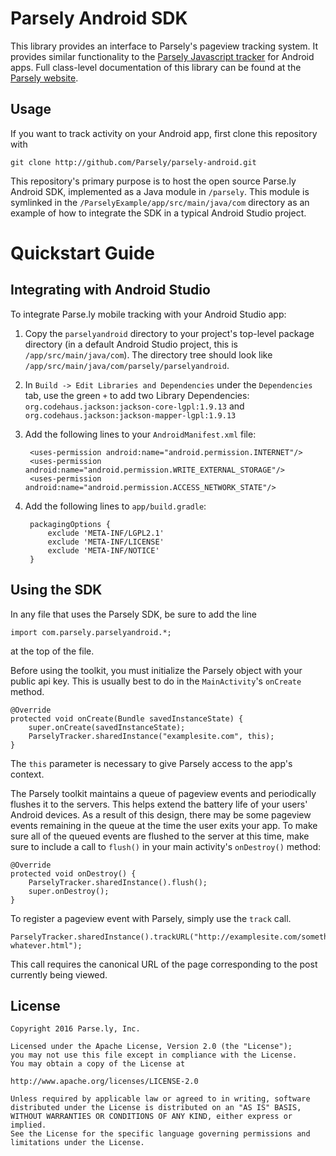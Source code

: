 Parsely Android SDK
===================

This library provides an interface to Parsely's pageview tracking system. It
provides similar functionality to the
[Parsely Javascript tracker](http://www.parsely.com/docs/integration/tracking/basic.html)
for Android apps. Full class-level documentation of this library can be found at the
[Parsely website](http://www.parsely.com/sdk/android/index.html).

Usage
-----

If you want to track activity on your Android app, first clone this repository with

    git clone http://github.com/Parsely/parsely-android.git

This repository's primary purpose is to host the open source Parse.ly Android SDK,
implemented as a Java module in `/parsely`. This module is symlinked in
the `/ParselyExample/app/src/main/java/com` directory as an example of
how to integrate the SDK in a typical Android Studio project.

Quickstart Guide
================

Integrating with Android Studio
-------------------------------

To integrate Parse.ly mobile tracking with your Android Studio app:

1. Copy the `parselyandroid` directory to your project's top-level package directory
    (in a default Android Studio project, this is
   `/app/src/main/java/com`). The directory tree should look like
   `/app/src/main/java/com/parsely/parselyandroid`.
2. In `Build -> Edit Libraries and Dependencies` under the `Dependencies` tab,
   use the green `+` to add two Library Dependencies:
   `org.codehaus.jackson:jackson-core-lgpl:1.9.13` and
   `org.codehaus.jackson:jackson-mapper-lgpl:1.9.13`
3. Add the following lines to your `AndroidManifest.xml` file:

        <uses-permission android:name="android.permission.INTERNET"/>
        <uses-permission android:name="android.permission.WRITE_EXTERNAL_STORAGE"/>
        <uses-permission android:name="android.permission.ACCESS_NETWORK_STATE"/>

4. Add the following lines to `app/build.gradle`:

        packagingOptions {
            exclude 'META-INF/LGPL2.1'
            exclude 'META-INF/LICENSE'
            exclude 'META-INF/NOTICE'
        }

Using the SDK
-------------

In any file that uses the Parsely SDK, be sure to add the line

    import com.parsely.parselyandroid.*;

at the top of the file.

Before using the toolkit, you must initialize the Parsely object with your public
api key. This is usually best to do in the `MainActivity`'s `onCreate` method.

    @Override
    protected void onCreate(Bundle savedInstanceState) {
        super.onCreate(savedInstanceState);
        ParselyTracker.sharedInstance("examplesite.com", this);
    }

The `this` parameter is necessary to give Parsely access to the app's context.

The Parsely toolkit maintains a queue of pageview events and periodically flushes it to the servers.
This helps extend the battery life of your users' Android devices. As a result of
this design, there may be some pageview events remaining in the queue at the time the
user exits your app. To make sure all of the queued events are flushed to the server
at this time, make sure to include a call to `flush()` in your main activity's
`onDestroy()` method:

    @Override
    protected void onDestroy() {
        ParselyTracker.sharedInstance().flush();
        super.onDestroy();
    }

To register a pageview event with Parsely, simply use the `track` call.

    ParselyTracker.sharedInstance().trackURL("http://examplesite.com/something-whatever.html");

This call requires the canonical URL of the page corresponding to the post currently being viewed.

License
-------

    Copyright 2016 Parse.ly, Inc.

    Licensed under the Apache License, Version 2.0 (the "License");
    you may not use this file except in compliance with the License.
    You may obtain a copy of the License at

    http://www.apache.org/licenses/LICENSE-2.0

    Unless required by applicable law or agreed to in writing, software
    distributed under the License is distributed on an "AS IS" BASIS,
    WITHOUT WARRANTIES OR CONDITIONS OF ANY KIND, either express or implied.
    See the License for the specific language governing permissions and
    limitations under the License.
